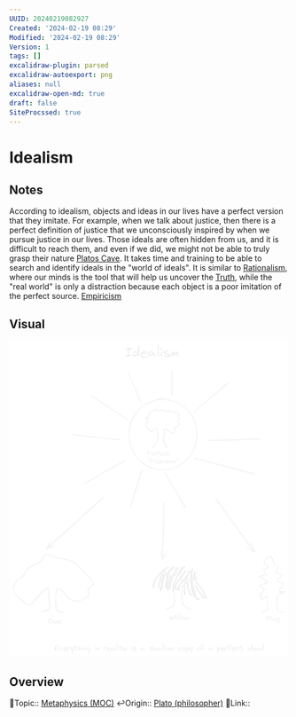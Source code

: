 ```yaml
---
UUID: 20240219082927
Created: '2024-02-19 08:29'
Modified: '2024-02-19 08:29'
Version: 1
tags: []
excalidraw-plugin: parsed
excalidraw-autoexport: png
aliases: null
excalidraw-open-md: true
draft: false
SiteProcssed: true
---
```


# Idealism

## Notes

According to idealism, objects and ideas in our lives have a perfect version that they imitate. For example, when we talk about justice, then there is a perfect definition of justice that we unconsciously inspired by when we pursue justice in our lives. Those ideals are often hidden from us, and it is difficult to reach them, and even if we did, we might not be able to truly grasp their nature [Platos Cave](/notes/platos-cave.md). It takes time and training to be able to search and identify ideals in the "world of ideals". It is similar to [Rationalism](/notes/rationalism.md), where our minds is the tool that will help us uncover the [Truth](/notes/truth.md), while the "real world" is only a distraction because each object is a poor imitation of the perfect source. [Empiricism](/notes/empiricism.md)


## Visual

![Idealism.webp](/notes/idealism.webp)

## Overview
🔼Topic:: [Metaphysics (MOC)](/mocs/metaphysics-moc.md)
↩️Origin:: [Plato (philosopher)](/notes/plato-philosopher.md)
🔗Link:: 
